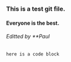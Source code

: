 ### This is a test git file.
#### Everyone is the best.
###### Editted by **Paul
`here is a code block`

